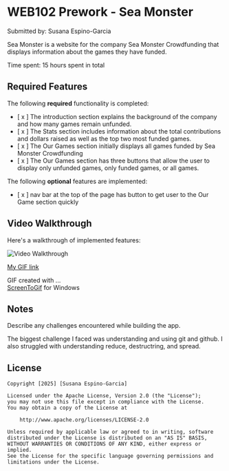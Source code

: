 # WEB102 Prework - Sea Monster

Submitted by: Susana Espino-Garcia

Sea Monster is a website for the company Sea Monster Crowdfunding that displays information about the games they have funded.

Time spent: 15 hours spent in total

## Required Features

The following **required** functionality is completed:

* [ x ] The introduction section explains the background of the company and how many games remain unfunded.
* [ x ] The Stats section includes information about the total contributions and dollars raised as well as the top two most funded games.
* [ x ] The Our Games section initially displays all games funded by Sea Monster Crowdfunding
* [ x ] The Our Games section has three buttons that allow the user to display only unfunded games, only funded games, or all games.

The following **optional** features are implemented:

* [ x ] nav bar at the top of the page has button to get user to the Our Game section quickly

## Video Walkthrough

Here's a walkthrough of implemented features:

<img src='https://imgur.com/gallery/web102-prework-gif-7h7xW7H' title='Video Walkthrough' width='' alt='Video Walkthrough' />

[My GIF link](https://imgur.com/gallery/web102-prework-gif-7h7xW7H)

GIF created with ...  
[ScreenToGif](https://www.screentogif.com/) for Windows


## Notes

Describe any challenges encountered while building the app.

The biggest challenge I faced was understanding and using git and github. 
I also struggled with understanding reduce, destructring, and spread. 

## License

    Copyright [2025] [Susana Espino-Garcia]

    Licensed under the Apache License, Version 2.0 (the "License");
    you may not use this file except in compliance with the License.
    You may obtain a copy of the License at

        http://www.apache.org/licenses/LICENSE-2.0

    Unless required by applicable law or agreed to in writing, software
    distributed under the License is distributed on an "AS IS" BASIS,
    WITHOUT WARRANTIES OR CONDITIONS OF ANY KIND, either express or implied.
    See the License for the specific language governing permissions and
    limitations under the License.
